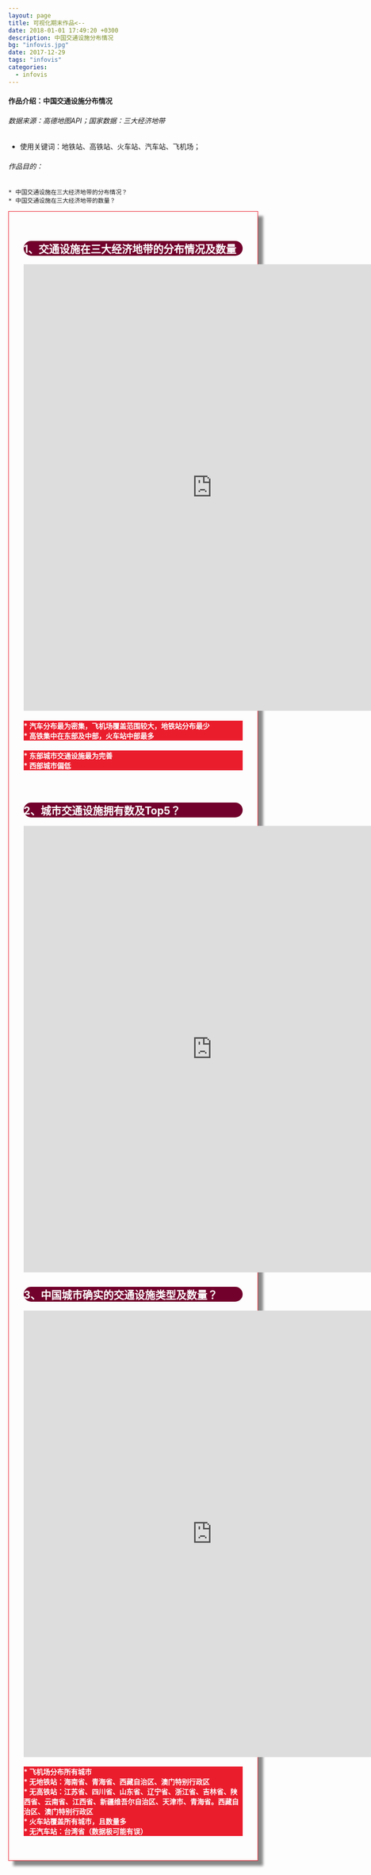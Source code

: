 ```yaml
---
layout: page
title: 可视化期末作品<--
date: 2018-01-01 17:49:20 +0300
description: 中国交通设施分布情况
bg: "infovis.jpg"
date: 2017-12-29
tags: "infovis"
categories:
  - infovis
---
```


#### 作品介绍：中国交通设施分布情况
######  数据来源：高德地图API；国家数据：三大经济地带
 * 使用关键词：地铁站、高铁站、火车站、汽车站、飞机场；
###### 作品目的：
	* 中国交通设施在三大经济地带的分布情况？
	* 中国交通设施在三大经济地带的数量？



<div style="padding:30px; box-shadow: 10px 10px 5px #888888; border: 1px solid #EA1D2D;">
<div style="background: #72012c; color:white;border-radius:20px">
    <h2>1、交通设施在三大经济地带的分布情况及数量</h2>  
</div>
<iframe src="https://public.tableau.com/shared/BRJX6KCMZ?:display_count=yes/Dashboard1?:showVizHome=no&:embed=true" width="760px" height="900px" frameborder="0"></iframe>
<div style="background: #EA1D2D; color:white">
    <h4>* 汽车分布最为密集，飞机场覆盖范围较大，地铁站分布最少<br>* 高铁集中在东部及中部，火车站中部最多</h4>  
</div>
<div style="background: #EA1D2D; color:white">
    <h4>* 东部城市交通设施最为完善<br>* 西部城市偏低</h4>  
</div>
<br>
<div style="background: #72012c; color:white;border-radius:20px">
    <h2>2、城市交通设施拥有数及Top5？</h2>  
</div>

<iframe src="https://public.tableau.com/shared/3W5C3P59S?:display_count=yes/Dashboard1?:showVizHome=no&:embed=true" width="760px" height="900px"  frameborder="0"></iframe>
	
<div style="background: #72012c; color:white;border-radius:20px">
    <h2>3、中国城市确实的交通设施类型及数量？</h2>  
</div>
<iframe src="https://public.tableau.com/views/final-exam-trafficstyles/FindNone?:embed=y&:display_count=yes/Dashboard1?:showVizHome=no&:embed=true" width="760px" height="900px"  frameborder="0"></iframe>
<div style="background: #EA1D2D; color:white">
    <h4>* 飞机场分布所有城市<br>* 无地铁站：海南省、青海省、西藏自治区、澳门特别行政区
	<br>* 无高铁站：江苏省、四川省、山东省、辽宁省、浙江省、吉林省、陕西省、云南省、江西省、新疆维吾尔自治区、天津市、青海省。西藏自治区、澳门特别行政区
	<br>* 火车站覆盖所有城市，且数量多
	<br>* 无汽车站：台湾省（数据极可能有误）</h4>  
</div>
</div>
